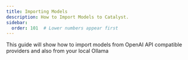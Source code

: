 ```yaml
---
title: Importing Models
description: How to Import Models to Catalyst.
sidebar:
  order: 101  # Lower numbers appear first
---
```


This guide will show how to import models from OpenAI API compatible providers and also from your local Ollama


